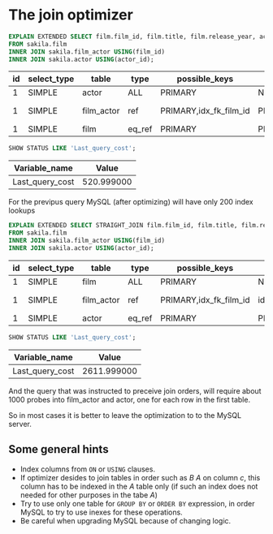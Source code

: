 # The join optimizer

```sql
EXPLAIN EXTENDED SELECT film.film_id, film.title, film.release_year, actor.actor_id, actor.first_name, actor.last_name
FROM sakila.film
INNER JOIN sakila.film_actor USING(film_id)
INNER JOIN sakila.actor USING(actor_id);
```

id | select_type | table | type | possible_keys | key | key_len | ref | rows | filtered | Extra
--- | --- | --- | --- | --- | --- | --- | --- | --- | --- | ---
1 | SIMPLE | actor | ALL | PRIMARY | NULL | NULL | NULL | 200 | 100.00 | NULL
1 | SIMPLE | film_actor | ref | PRIMARY,idx_fk_film_id | PRIMARY | 2 | sakila.actor.actor_id | 1 | 100.00 | Using index
1 | SIMPLE | film | eq_ref | PRIMARY | PRIMARY | 2 | sakila.film_actor.film_id | 1 | 100.00 | NULL

```sql
SHOW STATUS LIKE 'Last_query_cost';
```

Variable_name | Value
--- | ---
Last_query_cost | 520.999000

For the previpus query MySQL (after optimizing) will have only 200 index lookups

```sql
EXPLAIN EXTENDED SELECT STRAIGHT_JOIN film.film_id, film.title, film.release_year, actor.actor_id, actor.first_name, actor.last_name
FROM sakila.film
INNER JOIN sakila.film_actor USING(film_id)
INNER JOIN sakila.actor USING(actor_id);
```

id | select_type | table | type | possible_keys | key | key_len | ref | rows | filtered | Extra
--- | --- | --- | --- | --- | --- | --- | --- | --- | --- | ---
1 | SIMPLE | film | ALL | PRIMARY | NULL | NULL | NULL | 1000 | 100.00 | NULL
1 | SIMPLE | film_actor | ref | PRIMARY,idx_fk_film_id | idx_fk_film_id | 2 | sakila.film.film_id | 1 | 100.00 | Using index
1 | SIMPLE | actor | eq_ref | PRIMARY | PRIMARY | 2 | sakila.film_actor.actor_id | 1 | 100.00 | NULL

```sql
SHOW STATUS LIKE 'Last_query_cost';
```

Variable_name | Value
--- | ---
Last_query_cost | 2611.999000

And the query that was instructed to preceive join orders, will require about 1000 probes into film_actor and actor, one for each row in the first table.

So in most cases it is better to leave the optimization to to the MySQL server.

## Some general hints

* Index columns from `ON` or `USING` clauses. 
* If optimizer desides to join tables in order such as *B* *A* on column *c*, this column has to be indexed in the *A* table only (if such an index does not needed for other purposes in the tabe *A*)
* Try to use only one table for `GROUP BY` or `ORDER BY` expression, in order MySQL to try to use inexes for these operations.
* Be careful when upgrading MySQL because of changing logic.
